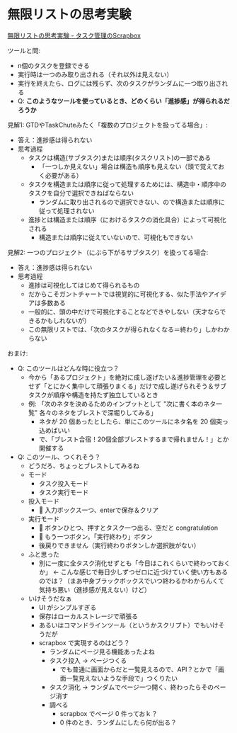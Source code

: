 # 無限リストの思考実験
[無限リストの思考実験 - タスク管理のScrapbox](https://scrapbox.io/taskmanagement/%E7%84%A1%E9%99%90%E3%83%AA%E3%82%B9%E3%83%88%E3%81%AE%E6%80%9D%E8%80%83%E5%AE%9F%E9%A8%93)

ツールと問:

- n個のタスクを登録できる
- 実行時は一つのみ取り出される（それ以外は見えない）
- 実行を終えたら、ログには残らず、次のタスクがランダムに一つ取り出される
- Q: **このようなツールを使っているとき、どのくらい「進捗感」が得られるだろうか**

見解1: GTDやTaskChuteみたく「複数のプロジェクトを扱ってる場合」:

- 答え：進捗感は得られない
- 思考過程
  - タスクは構造(サブタスク)または順序(タスクリスト)の一部である
    - 「一つしか見えない」場合は構造も順序も見えない（頭で覚えておく必要がある）
  - タスクを構造または順序に従って処理するためには、構造中・順序中のタスクを自分で選択できねばならない
    - ランダムに取り出されるので選択できない、ので構造または順序に従って処理されない
  - 進捗とは構造または順序（におけるタスクの消化具合）によって可視化される
    - 構造または順序に従えていないので、可視化もできない

見解2: 一つのプロジェクト（にぶら下がるサブタスク）を扱ってる場合:

- 答え：進捗感は得られない
- 思考過程
  - 進捗は可視化してはじめて得られるもの
  - だからこそガントチャートでは視覚的に可視化する、似た手法やアイデアは多数ある
  - 一般的に、頭の中だけで可視化することなどできやしない（天才ならできるかもしれないが）
  - この無限リストでは、「次のタスクが得られなくなる＝終わり」しかわからない

おまけ:

- Q: このツールはどんな時に役立つ？
  - 今から「あるプロジェクト」を絶対に成し遂げたい＆進捗管理を必要とせず「とにかく集中して頑張りまくる」だけで成し遂げられそう＆サブタスクが順序や構造を持たず独立しているとき
  - 例: 「次のネタを決めるためのインプットとして "次に書く本のネタ一覧" 各々のネタをブレストで深堀りしてみる」
    - ネタが 20 個あったとしたら、単にこのツールにネタ名を 20 個突っ込めばいい
    - で、「ブレスト合宿！20個全部ブレストするまで帰れません！」とか開催する
- Q: このツール、つくれそう？
  - どうだろ、ちょっとブレストしてみるね
  - モード
    - タスク投入モード
    - タスク実行モード
  - 投入モード
    - :art: 入力ボックス一つ、enterで保存＆クリア
  - 実行モード
    - :art: ボタンひとつ、押すとタスク一つ出る、空だと congratulation
    - :art: もう一つボタン。「実行終わり」ボタン
    - 後戻りできません（実行終わりボタンしか選択肢がない）
  - ふと思った
    - 別に一度に全タスク消化せずとも「今日はこれくらいで終わっておくか」 ← こんな感じで毎日少しずつゼロに近づけていく使い方もあるのでは？（まあ中身ブラックボックスでいつ終わるかわからんくて気持ち悪い（進捗感が見えない）けど）
  - いけそうだなぁ
    - UI がシンプルすぎる
    - 保存はローカルストレージで頑張る
    - あるいはコマンドラインツール（というかスクリプト）でもいけそうだが
    - scrapbox で実現するのはどう？
      - ランダムにページ見る機能あったよね
      - タスク投入 → ページつくる
        - でも普通に画面からだと一覧見えるので、API？とかで「画面一覧見えないような手段で」つくりたい
      - タスク消化 → ランダムでページ一つ開く、終わったらそのページ消す
      - 調べる
        - scrapbox でページ 0 件っておｋ？
        - 0 件のとき、ランダムにしたら何が出る？
